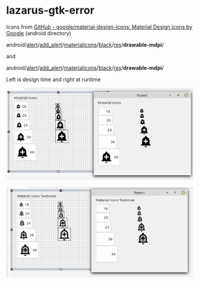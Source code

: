 # lazarus-gtk-error

Icons from [GitHub - google/material-design-icons: Material Design icons by Google](https://github.com/google/material-design-icons) (android directory)

android/[alert](https://github.com/google/material-design-icons/tree/master/android/alert)/[add_alert](https://github.com/google/material-design-icons/tree/master/android/alert/add_alert)/[materialicons](https://github.com/google/material-design-icons/tree/master/android/alert/add_alert/materialicons)/[black](https://github.com/google/material-design-icons/tree/master/android/alert/add_alert/materialicons/black)/[res](https://github.com/google/material-design-icons/tree/master/android/alert/add_alert/materialicons/black/res)/**drawable-mdpi**/ 

and

android/[alert](https://github.com/google/material-design-icons/tree/master/android/alert)/[add_alert](https://github.com/google/material-design-icons/tree/master/android/alert/add_alert)/[materialicons](https://github.com/google/material-design-icons/tree/master/android/alert/add_alert/materialicons)/[black](https://github.com/google/material-design-icons/tree/master/android/alert/add_alert/materialicons/black)/[res](https://github.com/google/material-design-icons/tree/master/android/alert/add_alert/materialicons/black/res)/**drawable-mdpi**/



Left is design time and right at runtime

![](images/gtk-materialicons.png)





![](images/gtk-materialiconstwotones.png)